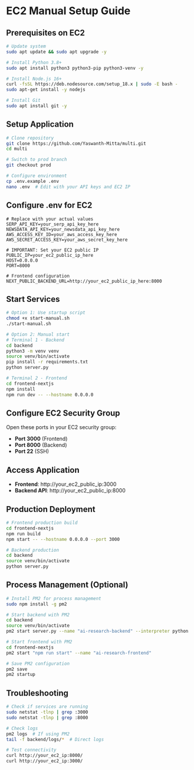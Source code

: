 # EC2 Manual Setup Guide

## Prerequisites on EC2
```bash
# Update system
sudo apt update && sudo apt upgrade -y

# Install Python 3.8+
sudo apt install python3 python3-pip python3-venv -y

# Install Node.js 16+
curl -fsSL https://deb.nodesource.com/setup_18.x | sudo -E bash -
sudo apt-get install -y nodejs

# Install Git
sudo apt install git -y
```

## Setup Application
```bash
# Clone repository
git clone https://github.com/Yaswanth-Mitta/multi.git
cd multi

# Switch to prod branch
git checkout prod

# Configure environment
cp .env.example .env
nano .env  # Edit with your API keys and EC2 IP
```

## Configure .env for EC2
```env
# Replace with your actual values
SERP_API_KEY=your_serp_api_key_here
NEWSDATA_API_KEY=your_newsdata_api_key_here
AWS_ACCESS_KEY_ID=your_aws_access_key_here
AWS_SECRET_ACCESS_KEY=your_aws_secret_key_here

# IMPORTANT: Set your EC2 public IP
PUBLIC_IP=your_ec2_public_ip_here
HOST=0.0.0.0
PORT=8000

# Frontend configuration
NEXT_PUBLIC_BACKEND_URL=http://your_ec2_public_ip_here:8000
```

## Start Services
```bash
# Option 1: Use startup script
chmod +x start-manual.sh
./start-manual.sh

# Option 2: Manual start
# Terminal 1 - Backend
cd backend
python3 -m venv venv
source venv/bin/activate
pip install -r requirements.txt
python server.py

# Terminal 2 - Frontend
cd frontend-nextjs
npm install
npm run dev -- --hostname 0.0.0.0
```

## Configure EC2 Security Group
Open these ports in your EC2 security group:
- **Port 3000** (Frontend)
- **Port 8000** (Backend)
- **Port 22** (SSH)

## Access Application
- **Frontend**: http://your_ec2_public_ip:3000
- **Backend API**: http://your_ec2_public_ip:8000

## Production Deployment
```bash
# Frontend production build
cd frontend-nextjs
npm run build
npm start -- --hostname 0.0.0.0 --port 3000

# Backend production
cd backend
source venv/bin/activate
python server.py
```

## Process Management (Optional)
```bash
# Install PM2 for process management
sudo npm install -g pm2

# Start backend with PM2
cd backend
source venv/bin/activate
pm2 start server.py --name "ai-research-backend" --interpreter python

# Start frontend with PM2
cd frontend-nextjs
pm2 start "npm run start" --name "ai-research-frontend"

# Save PM2 configuration
pm2 save
pm2 startup
```

## Troubleshooting
```bash
# Check if services are running
sudo netstat -tlnp | grep :3000
sudo netstat -tlnp | grep :8000

# Check logs
pm2 logs  # If using PM2
tail -f backend/logs/*  # Direct logs

# Test connectivity
curl http://your_ec2_ip:8000/
curl http://your_ec2_ip:3000/
```